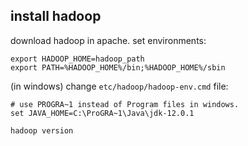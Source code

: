 
## install hadoop

download hadoop in apache.
set environments:

```
export HADOOP_HOME=hadoop_path
export PATH=%HADOOP_HOME%/bin;%HADOOP_HOME%/sbin
```

(in windows) change `etc/hadoop/hadoop-env.cmd` file:

```
# use PROGRA~1 instead of Program files in windows.
set JAVA_HOME=C:\ProGRA~1\Java\jdk-12.0.1
```

```
hadoop version
```
